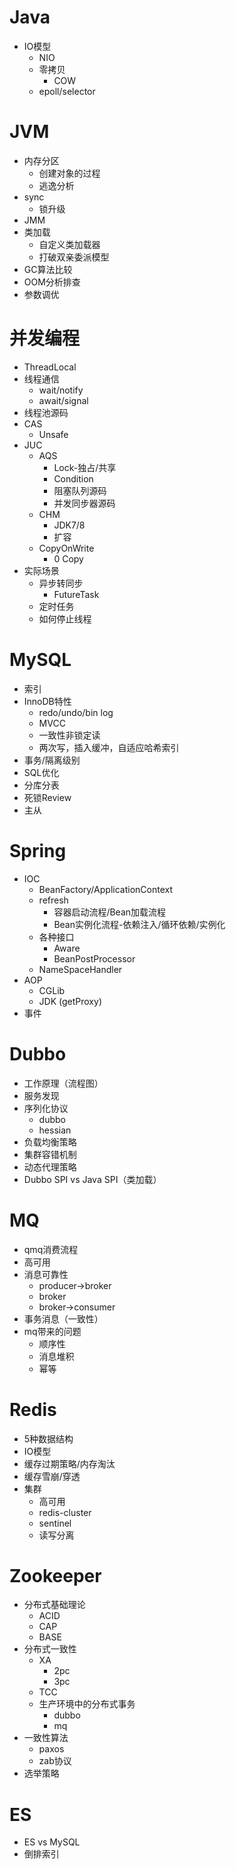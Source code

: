 # Java
- IO模型
   - NIO
   - 零拷贝
      - COW
   - epoll/selector

# JVM
- 内存分区
   - 创建对象的过程
   - 逃逸分析
- sync
   - 锁升级
- JMM
- 类加载
   - 自定义类加载器
   - 打破双亲委派模型
- GC算法比较
- OOM分析排查
- 参数调优

# 并发编程
- ThreadLocal
- 线程通信
   - wait/notify
   - await/signal
- 线程池源码
- CAS
   - Unsafe
- JUC
   - AQS
      - Lock-独占/共享
      - Condition
      - 阻塞队列源码
      - 并发同步器源码
   - CHM
      - JDK7/8
      - 扩容
   - CopyOnWrite
      - 0 Copy
- 实际场景
   - 异步转同步
      - FutureTask
   - 定时任务
   - 如何停止线程

# MySQL
- 索引
- InnoDB特性
   - redo/undo/bin log
   - MVCC
   - 一致性非锁定读
   - 两次写，插入缓冲，自适应哈希索引
- 事务/隔离级别
- SQL优化
- 分库分表
- 死锁Review
- 主从

# Spring
- IOC
   - BeanFactory/ApplicationContext
   - refresh
      - 容器启动流程/Bean加载流程
      - Bean实例化流程-依赖注入/循环依赖/实例化
   - 各种接口
      - Aware
      - BeanPostProcessor
   - NameSpaceHandler
- AOP
   - CGLib
   - JDK (getProxy)
- 事件

# Dubbo
- 工作原理（流程图）
- 服务发现
- 序列化协议
   - dubbo
   - hessian
- 负载均衡策略
- 集群容错机制
- 动态代理策略
- Dubbo SPI vs Java SPI（类加载）

# MQ
- qmq消费流程
- 高可用
- 消息可靠性
   - producer->broker
   - broker
   - broker->consumer
- 事务消息（一致性）
- mq带来的问题
   - 顺序性
   - 消息堆积
   - 幂等

# Redis
- 5种数据结构
- IO模型
- 缓存过期策略/内存淘汰
- 缓存雪崩/穿透
- 集群
   - 高可用
   - redis-cluster
   - sentinel
   - 读写分离

# Zookeeper
- 分布式基础理论
   - ACID
   - CAP
   - BASE
- 分布式一致性
   - XA
      - 2pc 
      - 3pc
   - TCC
   - 生产环境中的分布式事务
      - dubbo
      - mq
- 一致性算法
   - paxos
   - zab协议
- 选举策略

# ES
- ES vs MySQL
- 倒排索引